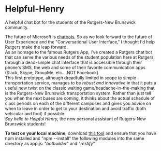 # Helpful-Henry

A helpful chat bot for the students of the Rutgers-New Brunswick community.

The future of Microsoft is [chatbots](http://www.bloomberg.com/features/2016-microsoft-future-ai-chatbots/). So as we look forward to the future of User Experience and the "Conversational User Interface," I thought I'd help Rutgers make the leap forward.  
As an homage to the famous Rutgers App, I've created a Rutgers chat bot that can serve the various needs of the student population here at Rutgers through a dead-simple chat interface that is accessible through their phone's SMS, the web and some of their favorite communication apps (Slack, Skype, GroupMe, etc....NOT Facebook).  
This first prototype, although dreadfully limited in scope to simple transportation service, manages to be _robust and innovative_ in that it puts a useful new twist on the classic waiting game/headache-in-the-making that is the Rutgers-New Brunswick transportation system. Rather than just tell you when the next buses are coming, it thinks about the actual schedule of class periods on each of the different campuses and gives you advice on when to leave in order to get to your destination and avoid traffic (both vehicular and foot) if possible.  
_Say hello to Helpful Henry,_ the new personal assistant of Rutgers-New Brunswick students!

**To test on your local machine**, download [this tool](https://docs.botframework.com/en-us/tools/bot-framework-emulator/) and ensure that you have npm installed and "npm --install" the following modules into the same directory as app.js: "_botbuilder_" and "_restify_"
